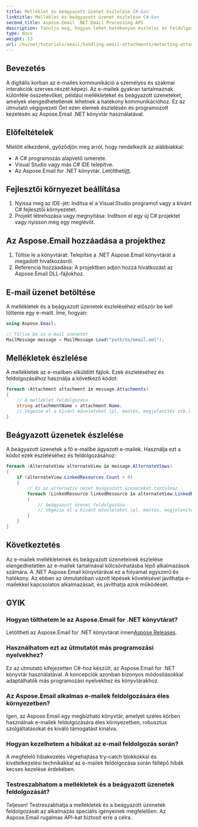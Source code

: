 ```yaml
---
title: Melléklet és beágyazott üzenet észlelése C#-ban
linktitle: Melléklet és beágyazott üzenet észlelése C#-ban
second_title: Aspose.Email .NET Email Processing API
description: Tanulja meg, hogyan lehet hatékonyan észlelni és feldolgozni az e-mailek mellékleteit és beágyazott üzeneteit az Aspose.Email .NET könyvtár használatával. Ez az átfogó útmutató a beállítást ismerteti.
type: docs
weight: 13
url: /hu/net/tutorials/email/handling-email-attachments/detecting-attachment-and-embedded-message-in-csharp/
---
```

## Bevezetés

A digitális korban az e-mailes kommunikáció a személyes és szakmai interakciók szerves részét képezi. Az e-mailek gyakran tartalmaznak különféle összetevőket, például mellékleteket és beágyazott üzeneteket, amelyek elengedhetetlenek lehetnek a hatékony kommunikációhoz. Ez az útmutató végigvezeti Önt ezen elemek észlelésén és programozott kezelésén az Aspose.Email .NET könyvtár használatával.

## Előfeltételek

Mielőtt elkezdené, győződjön meg arról, hogy rendelkezik az alábbiakkal:

- A C# programozás alapvető ismerete.
- Visual Studio vagy más C# IDE telepítve.
- Az Aspose.Email for .NET könyvtár. Letöltheti[itt](https://products.aspose.com/email/net).

## Fejlesztői környezet beállítása

1. Nyissa meg az IDE-jét: Indítsa el a Visual Studio programot vagy a kívánt C# fejlesztői környezetet.
2. Projekt létrehozása vagy megnyitása: Indítson el egy új C# projektet vagy nyisson meg egy meglévőt.

## Az Aspose.Email hozzáadása a projekthez

1. Töltse le a könyvtárat: Telepítse a .NET Aspose.Email könyvtárát a megadott hivatkozásról.
2. Referencia hozzáadása: A projektben adjon hozzá hivatkozást az Aspose.Email DLL-fájlokhoz.

## E-mail üzenet betöltése

A mellékletek és a beágyazott üzenetek észleléséhez először be kell töltenie egy e-mailt. Íme, hogyan:

```csharp
using Aspose.Email;

// Töltse be az e-mail üzenetet
MailMessage message = MailMessage.Load("path/to/email.eml");
```

## Mellékletek észlelése

A mellékletek az e-mailben elküldött fájlok. Ezek észleléséhez és feldolgozásához használja a következő kódot:

```csharp
foreach (Attachment attachment in message.Attachments)
{
    // A melléklet feldolgozása
    string attachmentName = attachment.Name;
    // Végezze el a kívánt műveleteket (pl. mentés, megjelenítés stb.)
}
```

## Beágyazott üzenetek észlelése

A beágyazott üzenetek a fő e-mailbe ágyazott e-mailek. Használja ezt a kódot ezek észleléséhez és feldolgozásához:

```csharp
foreach (AlternateView alternateView in message.AlternateViews)
{
    if (alternateView.LinkedResources.Count > 0)
    {
        // Ez az alternatív nézet beágyazott üzeneteket tartalmaz
        foreach (LinkedResource linkedResource in alternateView.LinkedResources)
        {
            // beágyazott üzenet feldolgozása
            // Végezze el a kívánt műveleteket (pl. mentés, megjelenítés stb.)
        }
    }
}
```

## Következtetés

Az e-mailek mellékleteinek és beágyazott üzeneteinek észlelése elengedhetetlen az e-mailek tartalmával kölcsönhatásba lépő alkalmazások számára. A .NET Aspose.Email könyvtárával ez a folyamat egyszerű és hatékony. Az ebben az útmutatóban vázolt lépések követésével javíthatja e-mailekkel kapcsolatos alkalmazásait, és javíthatja azok működését.

## GYIK

### Hogyan tölthetem le az Aspose.Email for .NET könyvtárat?

 Letöltheti az Aspose.Email for .NET könyvtárat innen[Aspose Releases](https://releases.aspose.com/email/net/).

### Használhatom ezt az útmutatót más programozási nyelvekhez?

Ez az útmutató kifejezetten C#-hoz készült, az Aspose.Email for .NET könyvtár használatával. A koncepciók azonban bizonyos módosításokkal adaptálhatók más programozási nyelvekhez és könyvtárakhoz.

### Az Aspose.Email alkalmas e-mailek feldolgozására éles környezetben?

Igen, az Aspose.Email egy megbízható könyvtár, amelyet széles körben használnak e-mailek feldolgozására éles környezetben, robusztus szolgáltatásokat és kiváló támogatást kínálva.

### Hogyan kezelhetem a hibákat az e-mail feldolgozás során?

A megfelelő hibakezelés végrehajtása try-catch blokkokkal és kivételkezelési technikákkal az e-mailek feldolgozása során fellépő hibák kecses kezelése érdekében.

### Testreszabhatom a mellékletek és a beágyazott üzenetek feldolgozását?

Teljesen! Testreszabhatja a mellékletek és a beágyazott üzenetek feldolgozását az alkalmazás speciális igényeinek megfelelően. Az Aspose.Email rugalmas API-kat biztosít erre a célra.
